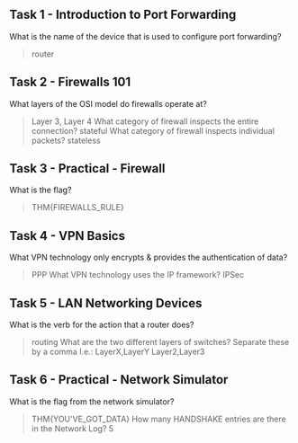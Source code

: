 ## Task 1 - Introduction to Port Forwarding
What is the name of the device that is used to configure port forwarding?
> router

## Task 2 - Firewalls 101
What layers of the OSI model do firewalls operate at?
> Layer 3, Layer 4
What category of firewall inspects the entire connection?
> stateful
What category of firewall inspects individual packets?
> stateless

## Task 3 - Practical - Firewall
What is the flag?
> THM{FIREWALLS_RULE}

## Task 4 -  VPN Basics
What VPN technology only encrypts & provides the authentication of data?
> PPP
What VPN technology uses the IP framework?
> IPSec

## Task 5 - LAN Networking Devices
What is the verb for the action that a router does?
> routing
What are the two different layers of switches? Separate these by a comma I.e.: LayerX,LayerY
> Layer2,Layer3

## Task 6 - Practical - Network Simulator
What is the flag from the network simulator?
> THM{YOU'VE_GOT_DATA}
How many HANDSHAKE entries are there in the Network Log?
> 5
